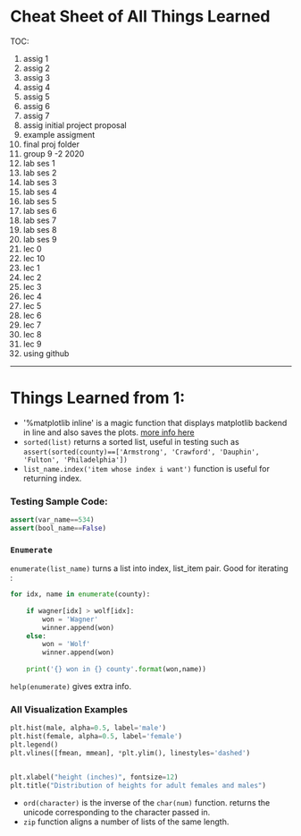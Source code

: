 # Cheat Sheet of All Things Learned
TOC:
1. assig 1
2. assig 2
3. assig 3
4. assig 4
5. assig 5
6. assig 6
7. assig 7
8. assig initial project proposal
9.  example assigment
10. final proj folder
11. group 9 -2 2020
12. lab ses 1
13. lab ses 2
14. lab ses 3
15. lab ses 4
16. lab ses 5
17. lab ses 6
18. lab ses 7
19. lab ses 8
20. lab ses 9
21. lec 0 
22. lec 10
23. lec 1
24. lec 2
25. lec 3
26. lec 4
27. lec 5
28. lec 6
29. lec 7
30. lec 8
31. lec 9
32. using github


---

# Things Learned from 1:
- '%matplotlib inline' is a magic function that displays matplotlib backend in line and also saves the plots. [more info here](https://stackoverflow.com/questions/43027980/purpose-of-matplotlib-inline)
- `sorted(list)` returns a sorted list, useful in testing such as `assert(sorted(county)==['Armstrong', 'Crawford', 'Dauphin', 'Fulton', 'Philadelphia'])`
- `list_name.index('item whose index i want')` function is useful for returning index. 
### Testing Sample Code:
```python
assert(var_name==534)
assert(bool_name==False)
```
### `Enumerate`

`enumerate(list_name)` turns a list into index, list_item pair. Good for iterating :
```python
for idx, name in enumerate(county):
    
    if wagner[idx] > wolf[idx]:
        won = 'Wagner'
        winner.append(won)
    else:
        won = 'Wolf'
        winner.append(won)
        
    print('{} won in {} county'.format(won,name))
```
`help(enumerate)` gives extra info. 

### All Visualization Examples

```python
plt.hist(male, alpha=0.5, label='male')
plt.hist(female, alpha=0.5, label='female')
plt.legend()
plt.vlines([fmean, mmean], *plt.ylim(), linestyles='dashed')


plt.xlabel("height (inches)", fontsize=12)
plt.title("Distribution of heights for adult females and males")

```
- `ord(character)` is the inverse of the `char(num)` function. returns the unicode corresponding to the character passed in. 
- `zip` function aligns a number of lists of the same length. 
